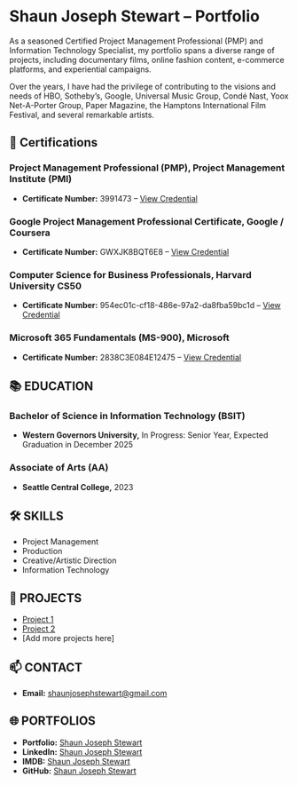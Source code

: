 # Shaun Joseph Stewart – Portfolio

As a seasoned Certified Project Management Professional (PMP) and Information Technology Specialist, my portfolio spans a diverse range of projects, including documentary films, online fashion content, e-commerce platforms, and experiential campaigns.

Over the years, I have had the privilege of contributing to the visions and needs of HBO, Sotheby’s, Google, Universal Music Group, Condé Nast, Yoox Net-A-Porter Group, Paper Magazine, the Hamptons International Film Festival, and several remarkable artists.





## 📜 Certifications

### Project Management Professional (PMP), Project Management Institute (PMI)
- **Certificate Number:** 3991473 – [View Credential](https://www.credly.com/badges/96b9bd60-9e60-40ba-950c-55433c63a4d0/public_url)

### Google Project Management Professional Certificate, Google / Coursera
- **Certificate Number:** GWXJK8BQT6E8 – [View Credential](https://coursera.org/share/426f338076e2abc55ffb99c7b2fd0a7a)

### Computer Science for Business Professionals, Harvard University CS50
- **Certificate Number:** 954ec01c-cf18-486e-97a2-da8fba59bc1d – [View Credential](https://certificates.cs50.io/954ec01c-cf18-486e-97a2-da8fba59bc1d)

### Microsoft 365 Fundamentals (MS-900), Microsoft
- **Certificate Number:** 2838C3E084E12475 – [View Credential](https://learn.microsoft.com/en-us/users/shaunjosephstewart-8076/credentials/2838c3e084e12475)




## 📚 EDUCATION

### Bachelor of Science in Information Technology (BSIT)
- **Western Governors University,** In Progress: Senior Year, Expected Graduation in December 2025

### Associate of Arts (AA)
- **Seattle Central College,** 2023




## 🛠️ SKILLS

- Project Management
- Production
- Creative/Artistic Direction
- Information Technology

## 💼 PROJECTS

- [Project 1](#)
- [Project 2](#)
- [Add more projects here]

## 📫 CONTACT

- **Email:** [shaunjosephstewart@gmail.com](mailto:shaunjosephstewart@gmail.com)

## 🌐 PORTFOLIOS
- **Portfolio:** [Shaun Joseph Stewart](http://shaunjosephstewart.com)
- **LinkedIn:** [Shaun Joseph Stewart](https://www.linkedin.com/in/shaunjosephstewart/)
- **IMDB:** [Shaun Joseph Stewart](https://www.imdb.com/name/nm10025509/)
- **GitHub:** [Shaun Joseph Stewart](https://github.com/shaunjosephstewart)


<!--
**shaunjosephstewart/shaunjosephstewart** is a ✨ _special_ ✨ repository because its `README.md` (this file) appears on your GitHub profile.

Here are some ideas to get you started:

- 🔭 I’m currently working on ...
- 🌱 I’m currently learning ...
- 👯 I’m looking to collaborate on ...
- 🤔 I’m looking for help with ...
- 💬 Ask me about ...
- 📫 How to reach me: ...
- 😄 Pronouns: ...
- ⚡ Fun fact: ...
-->
